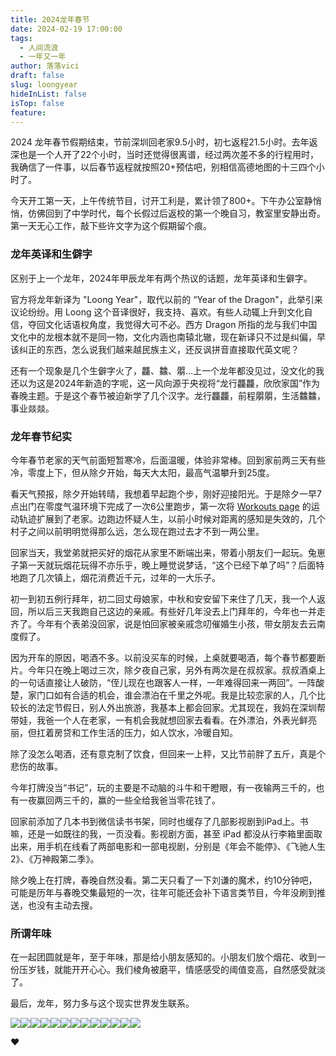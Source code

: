 ```yaml
---
title: 2024龙年春节
date: 2024-02-19 17:00:00
tags:
  - 人间流浪
  - 一年又一年
author: 落落vici
draft: false
slug: loongyear
hideInList: false
isTop: false
feature:
---
```

2024 龙年春节假期结束，节前深圳回老家9.5小时，初七返程21.5小时。去年返深也是一个人开了22个小时，当时还觉得很离谱，经过两次差不多的行程用时，我确信了一件事，以后春节返程就按照20+预估吧，别相信高德地图的十三四个小时了。

今天开工第一天，上午传统节目，讨开工利是，累计领了800+。下午办公室静悄悄，仿佛回到了中学时代，每个长假过后返校的第一个晚自习，教室里安静出奇。第一天无心工作，敲下些许文字为这个假期留个痕。

### 龙年英译和生僻字

区别于上一个龙年，2024年甲辰龙年有两个热议的话题，龙年英译和生僻字。

官方将龙年新译为 "Loong Year"，取代以前的 “Year of the Dragon"，此举引来议论纷纷。用 Loong 这个音译很好，我支持、喜欢。有些人动辄上升到文化自信，夺回文化话语权角度，我觉得大可不必。西方 Dragon 所指的龙与我们中国文化中的龙根本就不是同一物，文化内涵也南辕北辙，现在新译只不过是纠偏，早该纠正的东西，怎么说我们越来越民族主义，还反讽拼音直接取代英文呢？

还有一个现象是几个生僻字火了，龘、䲜、朤…上一个龙年都没见过，没文化的我还以为这是2024年新造的字呢，这一风向源于央视将“龙行龘龘，欣欣家国”作为春晚主题。于是这个春节被迫新学了几个汉字。龙行龘龘，前程朤朤，生活䲜䲜，事业燚燚。

### 龙年春节纪实

今年春节老家的天气前面短暂寒冷，后面温暖，体验非常棒。回到家前两三天有些冷，零度上下，但从除夕开始，每天大太阳，最高气温攀升到25度。

看天气预报，除夕开始转晴，我想着早起跑个步，刚好迎接阳光。于是除夕一早7点出门在零度气温环境下完成了一次6公里跑步，第一次将 [Workouts page](https://workout.hux.ink/) 的运动轨迹扩展到了老家。边跑边怀疑人生，以前小时候对距离的感知是失效的，几个村子之间以前明明觉得那么远，怎么现在跑过去才不到一两公里。

回家当天，我堂弟就把买好的烟花从家里不断端出来，带着小朋友们一起玩。兔崽子第一天就玩烟花玩得不亦乐乎，晚上睡觉说梦话，“这个已经下单了吗”？后面特地跑了几次镇上，烟花消费近千元，过年的一大乐子。

初一到初五例行拜年，初二回丈母娘家，中秋和安安留下来住了几天，我一个人返回，所以后三天我跑自己这边的亲戚。有些好几年没去上门拜年的，今年也一并走齐了。今年有个表弟没回家，说是怕回家被亲戚念叨催婚生小孩，带女朋友去云南度假了。

因为开车的原因，喝酒不多。以前没买车的时候，上桌就要喝酒，每个春节都要断片。今年只在晚上喝过三次，除夕夜自己家，另外有两次是在叔叔家。叔叔酒桌上的一句话直接让人破防，“侄儿现在也跟客人一样，一年难得回来一两回”。一阵酸楚，家门口如有合适的机会，谁会漂泊在千里之外呢。我是比较恋家的人，几个比较长的法定节假日，别人外出旅游，我基本上都会回家。尤其现在，我妈在深圳帮带娃，我爸一个人在老家，一有机会我就想回家去看看。在外漂泊，外表光鲜亮丽，但扛着房贷和工作生活的压力，如人饮水，冷暖自知。

除了没怎么喝酒，还有意克制了饮食，但回来一上秤，又比节前胖了五斤，真是个悲伤的故事。

今年打牌没当“书记”，玩的主要是不动脑的斗牛和干瞪眼，有一夜输两三千的，也有一夜赢回两三千的，赢的一些全给我爸当零花钱了。

回家前添加了几本书到微信读书书架，同时也缓存了几部影视剧到iPad上。书嘛，还是一如既往的我，一页没看。影视剧方面，甚至 iPad 都没从行李箱里面取出来，用手机在线看了两部电影和一部电视剧，分别是《年会不能停》、《飞驰人生2》、《万神殿第二季》。

除夕晚上在打牌，春晚自然没看。第二天只看了一下刘谦的魔术，约10分钟吧，可能是历年与春晚交集最短的一次，往年可能还会补下语言类节目，今年没刷到推送，也没有主动去搜。

### 所谓年味

在一起团圆就是年，至于年味，那是给小朋友感知的。小朋友们放个烟花、收到一份压岁钱，就能开开心心。我们棱角被磨平，情感感受的阈值变高，自然感受就淡了。

最后，龙年，努力多与这个现实世界发生联系。

<gallery>![](https://img.hux.ink/image/2024/02/loong01.jpg)![](https://img.hux.ink/image/2024/02/loong02.jpg)![](https://img.hux.ink/image/2024/02/loong03.jpg)![](https://img.hux.ink/image/2024/02/loong04.jpg)![](https://img.hux.ink/image/2024/02/loong05.jpg)![](https://img.hux.ink/image/2024/02/loong06.jpg)![](https://img.hux.ink/image/2024/02/loong07.jpg)![](https://img.hux.ink/image/2024/02/loong08.jpg)![](https://img.hux.ink/image/2024/02/loong09.jpg)![](https://img.hux.ink/image/2024/02/loong10.jpg)![](https://img.hux.ink/image/2024/02/loong11.jpg)![](https://img.hux.ink/image/2024/02/loong12.jpg)![](https://img.hux.ink/image/2024/02/loong13.jpg)<gallery>

❤